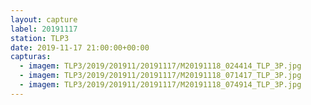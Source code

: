 ```yaml
---
layout: capture
label: 20191117
station: TLP3
date: 2019-11-17 21:00:00+00:00
capturas:
  - imagem: TLP3/2019/201911/20191117/M20191118_024414_TLP_3P.jpg
  - imagem: TLP3/2019/201911/20191117/M20191118_071417_TLP_3P.jpg
  - imagem: TLP3/2019/201911/20191117/M20191118_074914_TLP_3P.jpg
---
```

